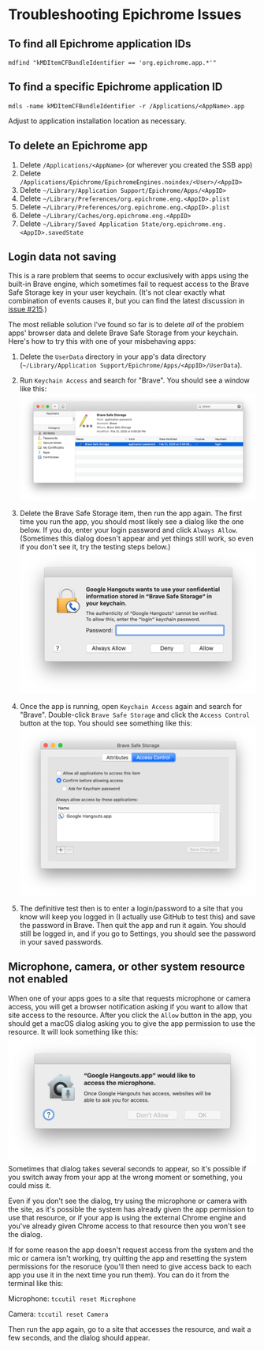 # Troubleshooting Epichrome Issues

## To find all Epichrome application IDs

```
mdfind "kMDItemCFBundleIdentifier == 'org.epichrome.app.*'"
```

## To find a specific Epichrome application ID

```
mdls -name kMDItemCFBundleIdentifier -r /Applications/<AppName>.app
```
Adjust to application installation location as necessary.

## To delete an Epichrome app

1. Delete `/Applications/<AppName>` (or wherever you created the SSB app)
1. Delete `/Applications/Epichrome/EpichromeEngines.noindex/<User>/<AppID>`
1. Delete `~/Library/Application Support/Epichrome/Apps/<AppID>`
1. Delete `~/Library/Preferences/org.epichrome.eng.<AppID>.plist`
1. Delete `~/Library/Preferences/org.epichrome.eng.<AppID>.plist`
1. Delete `~/Library/Caches/org.epichrome.eng.<AppID>`
1. Delete `~/Library/Saved Application State/org.epichrome.eng.<AppID>.savedState`

## Login data not saving

This is a rare problem that seems to occur exclusively with apps using the built-in Brave engine, which sometimes fail to request access to the Brave Safe Storage key in your user keychain. (It's not clear exactly what combination of events causes it, but you can find the latest discussion in [issue #215](https://github.com/dmarmor/epichrome/issues/215 "issue #215").)

The most reliable solution I've found so far is to delete _all_ of the problem apps' browser data and delete Brave Safe Storage from your keychain.
Here's how to try this with one of your misbehaving apps:

1. Delete the `UserData` directory in your app's data directory (`~/Library/Application Support/Epichrome/Apps/<AppID>/UserData`).

1. Run `Keychain Access` and search for "Brave". You should see a window like this:
![image](./images/troubleshooting/brave-safe-storage.png)

1. Delete the Brave Safe Storage item, then run the app again. The first time you run the app, you should most likely see a dialog like the one below. If you do, enter your login password and click `Always Allow`. (Sometimes this dialog doesn't appear and yet things still work, so even if you don't see it, try the testing steps below.)
![image](./images/troubleshooting/keychain-prompt.png)

1. Once the app is running, open `Keychain Access` again and search for "Brave".
Double-click `Brave Safe Storage` and click the `Access Control` button at the top.
You should see something like this:
![image](./images/troubleshooting/keychain-access.png)

1. The definitive test then is to enter a login/password to a site that you know will
keep you logged in (I actually use GitHub to test this) and save the password in Brave.
Then quit the app and run it again. You should still be logged in, and if you go to
Settings, you should see the password in your saved passwords.

## Microphone, camera, or other system resource not enabled

When one of your apps goes to a site that requests microphone or camera access, you will get a browser notification asking if you want to allow that site access to the resource. After you click the `Allow` button in the app, you should get a macOS dialog
asking you to give the app permission to use the resource. It will look something like this:
![image](./images/troubleshooting/access-mic.png)
Sometimes that dialog takes several seconds to appear, so it's possible if you switch away from your app at the wrong moment or something, you could miss it.

Even if you don't see the dialog, try using the microphone or camera with the site, as it's possible the system has already given the app permission to use that resource, or if your app is using the external Chrome engine and you've already given Chrome access to that resource then you won't see the dialog.

If for some reason the app doesn't request access from the system and the mic or camera isn't working, try quitting the app and resetting the system permissions for the resoruce (you'll then need to give access back to each app you use it in the next time you run them). You can do it from the terminal like this:

Microphone: ```tccutil reset Microphone```

Camera: ```tccutil reset Camera```

Then run the app again, go to a site that accesses the resource, and wait
a few seconds, and the dialog should appear.
